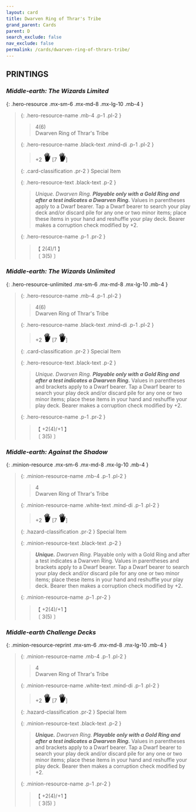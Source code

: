 ```yaml
---
layout: card
title: Dwarven Ring of Thrar's Tribe
grand_parent: Cards
parent: D
search_exclude: false
nav_exclude: false
permalink: /cards/dwarven-ring-of-thrars-tribe/
---
```


## PRINTINGS


### _Middle-earth: The Wizards Limited_

{: .hero-resource .mx-sm-6 .mx-md-8 .mx-lg-10 .mb-4 }
> {: .hero-resource-name .mb-4 .p-1 .pl-2 }
> > <div class="card-mp">4(6)</div>
> > <div class="card-name">Dwarven Ring of Thrar's Tribe</div>
>
> {: .hero-resource-name .black-text .mind-di .p-1 .pl-2 }
> > +2 ![](/assets/images/di.svg) [7 ![](/assets/images/di.svg)]
>
> {: .card-classification .pr-2 }
> Special Item
>
> {: .hero-resource-text .black-text .p-2 }
> > _Unique._ _Dwarven Ring._ ***Playable only with a Gold Ring and after a test indicates a Dwarven Ring.*** Values in parentheses apply to a Dwarf bearer. Tap a Dwarf bearer to search your play deck and/or discard pile for any one or two minor items; place these items in your hand and reshuffle your play deck. Bearer makes a corruption check modified by +2. 
> 
> {: .hero-resource-name .p-1 .pr-2 }
> > <div class="card-shield">【 2(4)/1 】</div>
> > <div class="card-corruption">〔 3(5) 〕</div>

### _Middle-earth: The Wizards Unlimited_

{: .hero-resource-unlimited .mx-sm-6 .mx-md-8 .mx-lg-10 .mb-4 }
> {: .hero-resource-name .mb-4 .p-1 .pl-2 }
> > <div class="card-mp">4(6)</div>
> > <div class="card-name">Dwarven Ring of Thrar's Tribe</div>
>
> {: .hero-resource-name .black-text .mind-di .p-1 .pl-2 }
> > +2 ![](/assets/images/di.svg) [7 ![](/assets/images/di.svg)]
>
> {: .card-classification .pr-2 }
> Special Item
>
> {: .hero-resource-text .black-text .p-2 }
> > _Unique._ _Dwarven Ring._ ***Playable only with a Gold Ring and after a test indicates a Dwarven Ring.*** Values in parentheses and brackets apply to a Dwarf bearer. Tap a Dwarf bearer to search your play deck and/or discard pile for any one or two minor items; place these items in your hand and reshuffle your play deck. Bearer makes a corruption check modified by +2. 
> 
> {: .hero-resource-name .p-1 .pr-2 }
> > <div class="card-shield">【 +2(4)/+1 】</div>
> > <div class="card-corruption">〔 3(5) 〕</div>

### _Middle-earth: Against the Shadow_

{: .minion-resource .mx-sm-6 .mx-md-8 .mx-lg-10 .mb-4 }
> {: .minion-resource-name .mb-4 .p-1 .pl-2 }
> > <div class="hazard-mp">4</div>
> > <div class="card-name">Dwarven Ring of Thrar's Tribe</div>
>
> {: .minion-resource-name .white-text .mind-di .p-1 .pl-2 }
> > +2 ![](/assets/images/di.svg) [7 ![](/assets/images/di.svg)]
>
> {: .hazard-classification .pr-2 }
> Special Item
>
> {: .minion-resource-text .black-text .p-2 }
> > _**Unique.**_ _Dwarven Ring._ Playable only with a Gold Ring and after a test indicates a Dwarven Ring. Values in parentheses and brackets apply to a Dwarf bearer. Tap a Dwarf bearer to search your play deck and/or discard pile for any one or two minor items; place these items in your hand and reshuffle your play deck. Bearer then makes a corruption check modified by +2. 
> 
> {: .minion-resource-name .p-1 .pr-2 }
> > <div class="card-shield">【 +2(4)/+1 】</div>
> > <div class="card-corruption-white">〔 3(5) 〕</div>

### _Middle-earth Challenge Decks_

{: .minion-resource-reprint .mx-sm-6 .mx-md-8 .mx-lg-10 .mb-4 }
> {: .minion-resource-name .mb-4 .p-1 .pl-2 }
> > <div class="hazard-mp">4</div>
> > <div class="card-name">Dwarven Ring of Thrar's Tribe</div>
>
> {: .minion-resource-name .white-text .mind-di .p-1 .pl-2 }
> > +2 ![](/assets/images/di.svg) [7 ![](/assets/images/di.svg)]
>
> {: .hazard-classification .pr-2 }
> Special Item
>
> {: .minion-resource-text .black-text .p-2 }
> > _**Unique.**_ _Dwarven Ring._ ***Playable only with a Gold Ring and after a test indicates a Dwarven Ring.*** Values in parentheses and brackets apply to a Dwarf bearer. Tap a Dwarf bearer to search your play deck and/or discard pile for any one or two minor items; place these items in your hand and reshuffle your play deck. Bearer then makes a corruption check modified by +2. 
> 
> {: .minion-resource-name .p-1 .pr-2 }
> > <div class="card-shield">【 +2(4)/+1 】</div>
> > <div class="card-corruption-white">〔 3(5) 〕</div>
